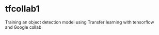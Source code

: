 # tfcollab1
Training an object detection model using Transfer learning with tensorflow and Google collab

